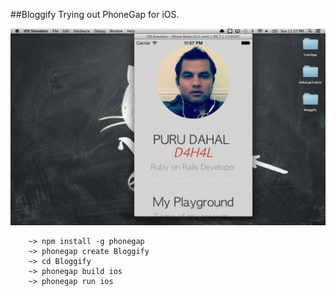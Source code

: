##Bloggify
Trying out PhoneGap for iOS.

<img src="/Screenshot.png">

```
	~> npm install -g phonegap
	~> phonegap create Bloggify
	~> cd Bloggify
	~> phonegap build ios
	~> phonegap run ios

```